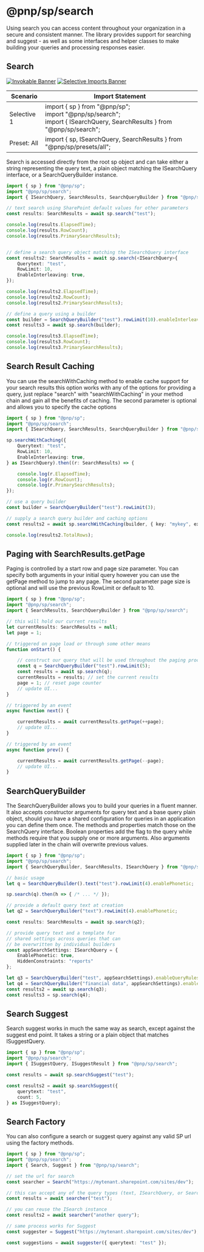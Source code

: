 # @pnp/sp/search

Using search you can access content throughout your organization in a secure and consistent manner. The library provides support for searching and suggest - as well as some interfaces and helper classes to make building your queries and processing responses easier.

## Search

[![Invokable Banner](https://img.shields.io/badge/Invokable-informational.svg)](../concepts/invokable.md) [![Selective Imports Banner](https://img.shields.io/badge/Selective%20Imports-informational.svg)](../concepts/selective-imports.md)  

|Scenario|Import Statement|
|--|--|
|Selective 1|import { sp } from "@pnp/sp";<br />import "@pnp/sp/search";<br />import { ISearchQuery, SearchResults } from "@pnp/sp/search";|
|Preset: All|import { sp, ISearchQuery, SearchResults } from "@pnp/sp/presets/all";|

Search is accessed directly from the root sp object and can take either a string representing the query text, a plain object matching the ISearchQuery interface, or a SearchQueryBuilder instance.

```TypeScript
import { sp } from "@pnp/sp";
import "@pnp/sp/search";
import { ISearchQuery, SearchResults, SearchQueryBuilder } from "@pnp/sp/search";

// text search using SharePoint default values for other parameters
const results: SearchResults = await sp.search("test");

console.log(results.ElapsedTime);
console.log(results.RowCount);
console.log(results.PrimarySearchResults);


// define a search query object matching the ISearchQuery interface
const results2: SearchResults = await sp.search(<ISearchQuery>{
    Querytext: "test",
    RowLimit: 10,
    EnableInterleaving: true,
});

console.log(results2.ElapsedTime);
console.log(results2.RowCount);
console.log(results2.PrimarySearchResults);

// define a query using a builder
const builder = SearchQueryBuilder("test").rowLimit(10).enableInterleaving.enableQueryRules.processPersonalFavorites;
const results3 = await sp.search(builder);

console.log(results3.ElapsedTime);
console.log(results3.RowCount);
console.log(results3.PrimarySearchResults);
```

## Search Result Caching

You can use the searchWithCaching method to enable cache support for your search results this option works with any of the options for providing a query, just replace "search" with "searchWithCaching" in your method chain and gain all the benefits of caching. The second parameter is optional and allows you to specify the cache options

```TypeScript
import { sp } from "@pnp/sp";
import "@pnp/sp/search";
import { ISearchQuery, SearchResults, SearchQueryBuilder } from "@pnp/sp/search";

sp.searchWithCaching({
    Querytext: "test",
    RowLimit: 10,
    EnableInterleaving: true,
} as ISearchQuery).then((r: SearchResults) => {

    console.log(r.ElapsedTime);
    console.log(r.RowCount);
    console.log(r.PrimarySearchResults);
});

// use a query builder
const builder = SearchQueryBuilder("test").rowLimit(3);

// supply a search query builder and caching options
const results2 = await sp.searchWithCaching(builder, { key: "mykey", expiration: dateAdd(new Date(), "month", 1) });

console.log(results2.TotalRows);
```

## Paging with SearchResults.getPage

Paging is controlled by a start row and page size parameter. You can specify both arguments in your initial query however you can use the getPage method to jump to any page. The second parameter page size is optional and will use the previous RowLimit or default to 10.

```TypeScript
import { sp } from "@pnp/sp";
import "@pnp/sp/search";
import { SearchResults, SearchQueryBuilder } from "@pnp/sp/search";

// this will hold our current results
let currentResults: SearchResults = null;
let page = 1;

// triggered on page load or through some other means
function onStart() {

    // construct our query that will be used throughout the paging process, likely from user input
    const q = SearchQueryBuilder("test").rowLimit(5);
    const results = await sp.search(q);
    currentResults = results; // set the current results
    page = 1; // reset page counter
    // update UI...
}

// triggered by an event
async function next() {

    currentResults = await currentResults.getPage(++page);
    // update UI...
}

// triggered by an event
async function prev() {

    currentResults = await currentResults.getPage(--page);
    // update UI...
}
```

## SearchQueryBuilder

The SearchQueryBuilder allows you to build your queries in a fluent manner. It also accepts constructor arguments for query text and a base query plain object, should you have a shared configuration for queries in an application you can define them once. The methods and properties match those on the SearchQuery interface. Boolean properties add the flag to the query while methods require that you supply one or more arguments. Also arguments supplied later in the chain will overwrite previous values.

```TypeScript
import { sp } from "@pnp/sp";
import "@pnp/sp/search";
import { SearchQueryBuilder, SearchResults, ISearchQuery } from "@pnp/sp/search";

// basic usage
let q = SearchQueryBuilder().text("test").rowLimit(4).enablePhonetic;

sp.search(q).then(h => { /* ... */ });

// provide a default query text at creation
let q2 = SearchQueryBuilder("text").rowLimit(4).enablePhonetic;

const results: SearchResults = await sp.search(q2);

// provide query text and a template for
// shared settings across queries that can
// be overwritten by individual builders
const appSearchSettings: ISearchQuery = {
    EnablePhonetic: true,
    HiddenConstraints: "reports"
};

let q3 = SearchQueryBuilder("test", appSearchSettings).enableQueryRules;
let q4 = SearchQueryBuilder("financial data", appSearchSettings).enableSorting.enableStemming;
const results2 = await sp.search(q3);
const results3 = sp.search(q4);
```

## Search Suggest

Search suggest works in much the same way as search, except against the suggest end point. It takes a string or a plain object that matches ISuggestQuery.

```TypeScript
import { sp } from "@pnp/sp";
import "@pnp/sp/search";
import { ISuggestQuery, ISuggestResult } from "@pnp/sp/search";

const results = await sp.searchSuggest("test");

const results2 = await sp.searchSuggest({
    querytext: "test",
    count: 5,
} as ISuggestQuery);
```

## Search Factory

You can also configure a search or suggest query against any valid SP url using the factory methods.

```TypeScript
import { sp } from "@pnp/sp";
import "@pnp/sp/search";
import { Search, Suggest } from "@pnp/sp/search";

// set the url for search
const searcher = Search("https://mytenant.sharepoint.com/sites/dev");

// this can accept any of the query types (text, ISearchQuery, or SearchQueryBuilder)
const results = await searcher("test");

// you can reuse the ISearch instance
const results2 = await searcher("another query");

// same process works for Suggest
const suggester = Suggest("https://mytenant.sharepoint.com/sites/dev");

const suggestions = await suggester({ querytext: "test" });
```
